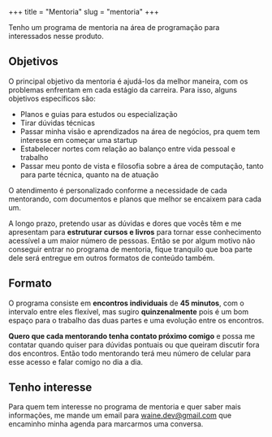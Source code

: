 +++
title = "Mentoria"
slug = "mentoria"
+++

Tenho um programa de mentoria na área de programação para interessados nesse produto.

## Objetivos

O principal objetivo da mentoria é ajudá-los da melhor maneira, com os problemas enfrentam em cada estágio da carreira.
Para isso, alguns objetivos específicos são:

- Planos e guias para estudos ou especialização
- Tirar dúvidas técnicas
- Passar minha visão e aprendizados na área de negócios, pra quem tem interesse em começar uma startup
- Estabelecer nortes com relação ao balanço entre vida pessoal e trabalho
- Passar meu ponto de vista e filosofia sobre a área de computação, tanto para parte técnica, quanto na de atuação

O atendimento é personalizado conforme a necessidade de cada mentorando, com documentos e planos que melhor se encaixem para cada um.

A longo prazo, pretendo usar as dúvidas e dores que vocês têm e me apresentam para **estruturar cursos e livros** para tornar esse conhecimento acessível a um maior número de pessoas.
Então se por algum motivo não conseguir entrar no programa de mentoria, fique tranquilo que boa parte dele será entregue em outros formatos de conteúdo também.

## Formato

O programa consiste em **encontros individuais** de **45 minutos**, com o intervalo entre eles flexível, mas sugiro **quinzenalmente** pois é um bom espaço para o trabalho das duas partes e uma evolução entre os encontros.

**Quero que cada mentorando tenha contato próximo comigo** e possa me contatar quando quiser para dúvidas pontuais ou que queiram discutir fora dos encontros.
Então todo mentorando terá meu número de celular para esse acesso e falar comigo no dia a dia.

## Tenho interesse

Para quem tem interesse no programa de mentoria e quer saber mais informações, me mande um email para [waine.dev@gmail.com](mailto:waine.dev@gmail.com) que encaminho minha agenda para marcarmos uma conversa.
